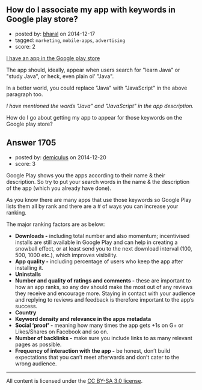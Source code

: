 ## How do I associate my app with keywords in Google play store?

- posted by: [bharal](https://stackexchange.com/users/1059510/bharal) on 2014-12-17
- tagged: `marketing`, `mobile-apps`, `advertising`
- score: 2

<p><a href="https://play.google.com/store/apps/details?id=com.wibblerapp.wibbler" rel="nofollow">I have  an app in the Google play store</a></p>

<p>The app should, ideally, appear when users search for "learn Java" or "study Java", or heck, even plain ol' "Java". </p>

<p>In a better world, you could replace "Java" with "JavaScript" in the above paragraph too.</p>

<p><em>I have mentioned the words "Java" and "JavaScript" in the app description.</em></p>

<p>How do I go about getting my app to appear for those keywords on the Google play store? </p>



## Answer 1705

- posted by: [demiculus](https://stackexchange.com/users/5264485/demiculus) on 2014-12-20
- score: 3

<p>Google Play shows you the apps according to their name &amp; their description. So try to put your search words in the name &amp; the description of the app (which you already have done). </p>

<p>As you know there are many apps that use those keywords so Google Play lists them all by rank and there are a # of ways you can increase your ranking. </p>

<p>The major ranking factors are as below:</p>

<ul>
<li><strong>Downloads -</strong> including total number and also momentum; incentivised installs are still available in Google Play and can help in creating a snowball effect, or at least send you to the next download interval (100, 500, 1000 etc.), which improves visibility.</li>
<li><strong>App quality -</strong> including percentage of users who keep the app after installing it.</li>
<li><strong>Uninstalls</strong></li>
<li><strong>Number and quality of ratings and comments -</strong> these are important to how an app ranks, so any dev should make the most out of any reviews they receive and encourage more. Staying in contact with your audience and replying to reviews and feedback is therefore important to the app’s success.</li>
<li><strong>Country</strong></li>
<li><strong>Keyword density and relevance in the apps metadata</strong></li>
<li><strong>Social ‘proof’ -</strong> meaning how many times the app gets +1s on G+ or Likes/Shares on Facebook and so on.</li>
<li><strong>Number of backlinks -</strong> make sure you include links to as many relevant pages as possible.</li>
<li><strong>Frequency of interaction with the app -</strong> be honest, don’t build expectations that you can’t meet afterwards and don’t cater to the wrong audience.</li>
</ul>




---

All content is licensed under the [CC BY-SA 3.0 license](https://creativecommons.org/licenses/by-sa/3.0/).
